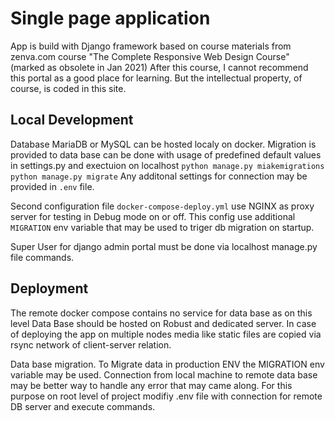 # Single page application 

App is build with Django framework based on course materials from zenva.com course "The Complete Responsive Web Design Course" (marked as obsolete in Jan 2021)
After this course, I cannot recommend this portal as a good place for learning. But the intellectual property, of course, is coded in this site. 

## Local Development

Database MariaDB or MySQL can be hosted localy on docker.
Migration is provided to data base can be done with usage of predefined default values in settings.py and exectuion on localhost 
`python manage.py miakemigrations
python manage.py migrate`
Any additonal settings for connection may be provided in `.env` file. 

Second configuration file `docker-compose-deploy.yml` use NGINX as proxy server for testing in Debug mode on or off. 
This config use additional `MIGRATION` env variable that may be used to triger db migration on startup. 

Super User for django admin portal must be done via localhost manage.py file commands. 

## Deployment 

The remote docker compose contains no service for data base as on this level Data Base should be hosted on Robust and dedicated server. 
In case of deploying the app on multiple nodes media like static files are copied via rsync network of client-server relation.

Data base migration.
To Migrate data in production ENV the MIGRATION env variable may be used. 
Connection from local machine to remote data base may be better way to handle any error that may came along. 
For this purpose on root level of project modifiy .env file with connection for remote DB server and execute commands. 
